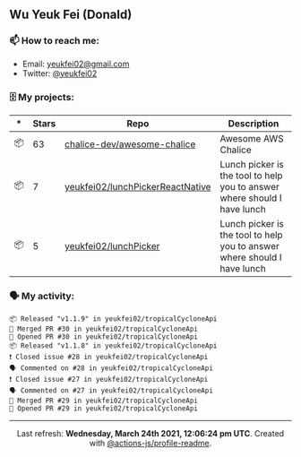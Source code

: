 ## Wu Yeuk Fei (Donald)

### 📫 How to reach me:

- Email: [yeukfei02@gmail.com](yeukfei02@gmail.com)
- Twitter: [@yeukfei02](https://twitter.com/yeukfei02)

### 🗄 My projects:

|*|Stars|Repo|Description|
|---|---|---|---|
| 📦 | 63 | [chalice-dev/awesome-chalice](https://github.com/chalice-dev/awesome-chalice) | Awesome AWS Chalice |
| 📦 | 7 | [yeukfei02/lunchPickerReactNative](https://github.com/yeukfei02/lunchPickerReactNative) | Lunch picker is the tool to help you to answer where should I have lunch |
| 📦 | 5 | [yeukfei02/lunchPicker](https://github.com/yeukfei02/lunchPicker) | Lunch picker is the tool to help you to answer where should I have lunch |

### 🗣 My activity:

```
📦 Released "v1.1.9" in yeukfei02/tropicalCycloneApi
🎉 Merged PR #30 in yeukfei02/tropicalCycloneApi
💪 Opened PR #30 in yeukfei02/tropicalCycloneApi
📦 Released "v1.1.8" in yeukfei02/tropicalCycloneApi
❗️ Closed issue #28 in yeukfei02/tropicalCycloneApi
🗣 Commented on #28 in yeukfei02/tropicalCycloneApi
❗️ Closed issue #27 in yeukfei02/tropicalCycloneApi
🗣 Commented on #27 in yeukfei02/tropicalCycloneApi
🎉 Merged PR #29 in yeukfei02/tropicalCycloneApi
💪 Opened PR #29 in yeukfei02/tropicalCycloneApi
```

<!-- <img src="https://github-readme-stats.vercel.app/api?username=yeukfei02&show_icons=true&count_private=true&theme=radical" />

<img src="https://github-readme-stats.vercel.app/api/top-langs/?username=yeukfei02&theme=radical" /> -->

---

<p align="center">Last refresh: <b>Wednesday, March 24th 2021, 12:06:24 pm UTC</b>. Created with <a href=https://github.com/marketplace/actions/profile-readme>@actions-js/profile-readme</a>.</p>
